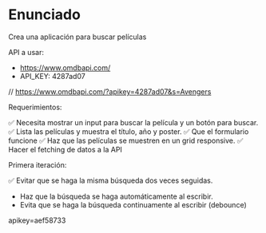 # Enunciado

Crea una aplicación para buscar películas

API a usar:

- <https://www.omdbapi.com/>
- API_KEY: 4287ad07

// <https://www.omdbapi.com/?apikey=4287ad07&s=Avengers>

Requerimientos:

✅ Necesita mostrar un input para buscar la película y un botón para buscar.
✅ Lista las películas y muestra el título, año y poster.
✅ Que el formulario funcione
✅ Haz que las películas se muestren en un grid responsive.
✅ Hacer el fetching de datos a la API

Primera iteración:

✅ Evitar que se haga la misma búsqueda dos veces seguidas.

- Haz que la búsqueda se haga automáticamente al escribir.
- Evita que se haga la búsqueda continuamente al escribir (debounce)

apikey=aef58733
